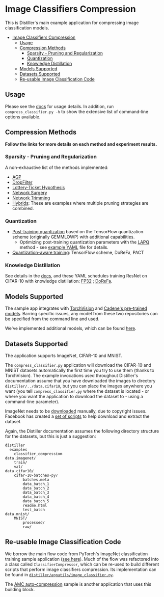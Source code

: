 # Image Classifiers Compression

This is Distiller's main example application for compressing image classification models.

- [Image Classifiers Compression](#image-classifiers-compression)
  - [Usage](#usage)
  - [Compression Methods](#compression-methods)
    - [Sparsity - Pruning and Regularization](#sparsity---pruning-and-regularization)
    - [Quantization](#quantization)
    - [Knowledge Distillation](#knowledge-distillation)
  - [Models Supported](#models-supported)
  - [Datasets Supported](#datasets-supported)
  - [Re-usable Image Classification Code](#re-usable-image-classification-code)

## Usage

Please see the [docs](https://intellabs.github.io/distiller/usage.html) for usage details. In addition, run `compress_classifier.py -h` to show the extensive list of command-line options available.

## Compression Methods

**Follow the links for more details on each method and experiment results.**

### Sparsity - Pruning and Regularization

A non-exhaustive list of the methods implemented:

- [AGP](https://github.com/IntelLabs/distiller/tree/master/examples/agp-pruning)
- [DropFilter](https://github.com/IntelLabs/distiller/tree/master/examples/drop_filter)
- [Lottery-Ticket Hypothesis](https://github.com/IntelLabs/distiller/tree/master/examples/lottery_ticket)
- [Network Surgery](https://github.com/IntelLabs/distiller/tree/master/examples/network_surgery)
- [Network Trimming](https://github.com/IntelLabs/distiller/tree/master/examples/network_trimming)
- [Hybrids](https://github.com/IntelLabs/distiller/tree/master/examples/hybrid): These are examples where multiple pruning strategies are combined.

### Quantization

- [Post-training quantization](https://github.com/IntelLabs/distiller/tree/master/examples/quantization/post_train_quant/command_line.md) based on the TensorFlow quantization scheme (originally GEMMLOWP) with additional capabilities.
  - Optimizing post-training quantization parameters with the [LAPQ](https://arxiv.org/abs/1911.07190) method - see [example YAML](https://github.com/IntelLabs/distiller/blob/master/examples/quantization/post_train_quant/resnet18_imagenet_post_train_lapq.yaml) file for details.
- [Quantization-aware training](https://github.com/IntelLabs/distiller/tree/master/examples/quantization/quant_aware_train): TensorFlow scheme, DoReFa, PACT

### Knowledge Distillation

See details in the [docs](https://intellabs.github.io/distiller/schedule.html#knowledge-distillation), and these YAML schedules training ResNet on CIFAR-10 with knowledge distillation: [FP32](https://github.com/IntelLabs/distiller/tree/master/examples/quantization/fp32_baselines/preact_resnet_cifar_base_fp32.yaml) ; [DoReFa](https://github.com/IntelLabs/distiller/tree/master/examples/quantization/quant_aware_train/preact_resnet_cifar_dorefa.yaml).

## Models Supported

The sample app integrates with [TorchVision](https://pytorch.org/docs/master/torchvision/models.html#classification) and [Cadene's pre-trained models](https://github.com/Cadene/pretrained-models.pytorch). Barring specific issues, any model from these two repositories can be specified from the command line and used.

We've implemented additional models, which can be found [here](https://github.com/IntelLabs/distiller/tree/master/distiller/models).

## Datasets Supported

The application supports ImageNet, CIFAR-10 and MNIST.

The `compress_classifier.py` application will download the CIFAR-10 and MNIST datasets automatically the first time you try to use them (thanks to TorchVision).  The example invocations used  throughout Distiller's documentation assume that you have downloaded the images to directory `distiller/../data.cifar10`, but you can place the images anywhere you want (you tell `compress_classifier.py` where the dataset is located - or where you want the application to download the dataset to - using a command-line parameter).

ImageNet needs to be [downloaded](http://image-net.org/download) manually, due to copyright issues.  Facebook has created a [set of scripts](https://github.com/facebook/fb.resnet.torch/blob/master/INSTALL.md#download-the-imagenet-dataset) to help download and extract the dataset.

Again, the Distiller documentation assumes the following directory structure for the datasets, but this is just a suggestion:
```
distiller
  examples
    classifier_compression
data.imagenet/
    train/
    val/
data.cifar10/
    cifar-10-batches-py/
        batches.meta
        data_batch_1
        data_batch_2
        data_batch_3
        data_batch_4
        data_batch_5
        readme.html
        test_batch
data.mnist/
    MNIST/
        processed/
        raw/
```

## Re-usable Image Classification Code

We borrow the main flow code from PyTorch's ImageNet classification training sample application ([see here](https://github.com/pytorch/examples/tree/master/imagenet)). Much of the flow was refactored into a class called `ClassifierCompressor`, which can be re-used to build different scripts that perform image classifiers compression. Its implementation can be found in [`distiller/apputils/image_classifier.py`](https://github.com/IntelLabs/distiller/tree/master/distiller/apputils/image_classifier.py).  

The [AMC auto-compression](https://github.com/IntelLabs/distiller/tree/master/examples/auto_compression/amc) sample is another application that uses this building block.
